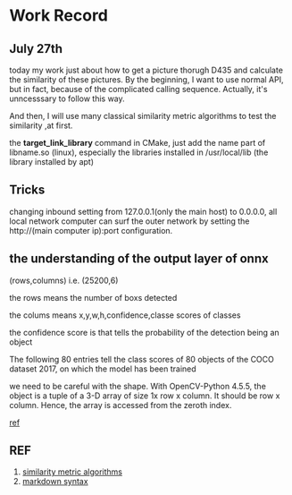# Work Record

## July 27th

today my work just about how to get a picture thorugh D435 and calculate the similarity of these pictures.
By the beginning, I want to use normal API, but in fact, because of the complicated calling sequence. Actually, it's unncesssary to follow this way.

And then, I will  use many classical similarity metric algorithms to test the similarity ,at first.

the **target_link_library** command in CMake, just add the name part of libname.so (linux), especially the libraries installed in /usr/local/lib (the library installed by apt)

## Tricks

changing inbound setting from 127.0.0.1(only the main host) to 0.0.0.0, all local network computer can surf the outer network by setting the http://(main computer ip):port configuration.

## the understanding of the output layer of onnx

(rows,columns) i.e. (25200,6)

the rows means the number of boxs detected

the colums means  x,y,w,h,confidence,classe scores of classes

the confidence score is that tells the probability of the detection being an object

The following 80 entries tell the class scores of 80 objects of the COCO dataset 2017, on which the model has been trained

we need to be careful with the shape. With OpenCV-Python 4.5.5, the object is a tuple of a 3-D array of size 1x row x column. It should be row x column. Hence, the array is accessed from the zeroth index. 

[ref](https://learnopencv.com/object-detection-using-yolov5-and-opencv-dnn-in-c-and-python/)

## REF

1. [similarity metric algorithms](https://towardsdatascience.com/measuring-similarity-in-two-images-using-python-b72233eb53c6)
2. [markdown syntax](https://www.markdownguide.org/basic-syntax/)
